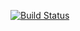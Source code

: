 [![Build Status](https://travis-ci.org/sezna/gravitational-kd-tree.svg?branch=master)](https://travis-ci.org/sezna/gravitational-kd-tree)
